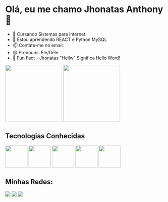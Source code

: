 # Olá, eu me chamo Jhonatas Anthony 👋

- 🧩 Cursando Sistemas para Internet
- 🌱 Estou aprendendo REACT e Python MySQL
- 📫 Contate-me no email: 
- 😄 Pronouns: Ele/Dele
- 📝 Fun Fact - Jhonatas "Hellw" Significa Hello Word! 

<div>
  <a>
    <img height="180em" src="https://github-readme-stats.vercel.app/api?username=JhonatasHellw&count_private=true&show_icons=true&theme=onedark" />
    <img height="180em" src="https://github-readme-stats.vercel.app/api/top-langs/?username=JhonatasHellw&layout=compact&theme=onedark"/>
  </a>
</div>
<div>
  <h2>Tecnologias Conhecidas</h2>
  <img height="70px" src="https://cdn.jsdelivr.net/gh/devicons/devicon/icons/python/python-original-wordmark.svg" />
  <img height="70px" src="https://cdn.jsdelivr.net/gh/devicons/devicon/icons/html5/html5-plain-wordmark.svg" />
  <img height="70px" src="https://cdn.jsdelivr.net/gh/devicons/devicon/icons/css3/css3-plain-wordmark.svg" />
  <img height="70px" src="https://cdn.jsdelivr.net/gh/devicons/devicon/icons/react/react-original-wordmark.svg" />   
  <img height="70px" src="https://cdn.jsdelivr.net/gh/devicons/devicon/icons/mysql/mysql-original-wordmark.svg" />
</div>
<div>
  <h2>Minhas Redes:</h2>
  <a href="mailto:jhonatasanthony6@gmail.com" target="_blank"><img src="https://img.shields.io/badge/Gmail-D14836?style=for-the-badge&logo=gmail&logoColor=white" /></a>
  <a href="https://www.instagram.com/jontashellow/" target="_blank"><img src="https://img.shields.io/badge/Instagram-E4405F?style=for-the-badge&logo=instagram&logoColor=white" /></a>
  <a href="https://www.linkedin.com/in/jhonatas-anthony-bb1576247/" target="_blank"><img src="https://img.shields.io/badge/LinkedIn-0077B5?style=for-the-badge&logo=linkedin&logoColor=white" /></a>
</div
